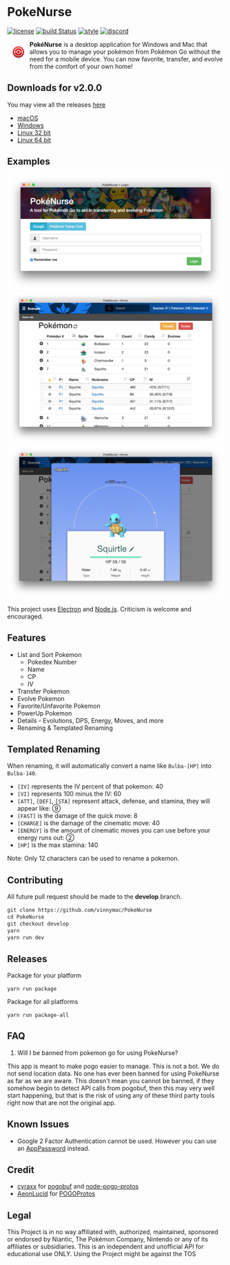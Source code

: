 # PokeNurse
[![license](https://img.shields.io/github/license/mashape/apistatus.svg?maxAge=2592000)]()
[![build Status](https://travis-ci.org/vinnymac/PokeNurse.svg?branch=develop)](https://travis-ci.org/vinnymac/PokeNurse)
[![style](https://img.shields.io/badge/style-eslint-brightgreen.svg)]()
[![discord](https://img.shields.io/badge/discord-PokéNurse-738bd7.svg)](https://discord.gg/sSXCruy)

<img src="app/imgs/pokecenterIcons/RED Mac.png?raw=true" width="32px" align="left" hspace="10" vspace="10">

**PokéNurse** is a desktop application for Windows and Mac that allows you to manage your pokémon from Pokémon Go without the need for a mobile device. You can now favorite, transfer, and evolve from the comfort of your own home!

## Downloads for v2.0.0
You may view all the releases [here](https://github.com/vinnymac/PokeNurse/releases)
* [macOS](https://github.com/vinnymac/PokeNurse/releases/download/v2.0.0/PokeNurse.dmg)
* [Windows](https://github.com/vinnymac/PokeNurse/releases/download/v2.0.0/PokeNurse.exe)
* [Linux 32 bit](https://github.com/vinnymac/PokeNurse/releases/download/v2.0.0/PokeNurse-ia32.deb)
* [Linux 64 bit](https://github.com/vinnymac/PokeNurse/releases/download/v2.0.0/PokeNurse-x64.deb)

## Examples
![Login Window](app/loginExample.png)
![Main Window](app/tableExample.png)
![Detail Window](app/detailExample.png)

This project uses [Electron](http://electron.atom.io/) and [Node.js](https://nodejs.org/en/).  Criticism is welcome and encouraged.

## Features
* List and Sort Pokemon
    * Pokedex Number
    * Name
    * CP
    * IV
* Transfer Pokemon
* Evolve Pokemon
* Favorite/Unfavorite Pokemon
* PowerUp Pokemon
* Details - Evolutions, DPS, Energy, Moves, and more
* Renaming & Templated Renaming

## Templated Renaming
When renaming, it will automatically convert a name like `Bulba-[HP]` into `Bulba-140`.
* `[IV]` represents the IV percent of that pokemon: 40
* `[VI]` represents 100 minus the IV: 60
* `[ATT]`, `[DEF]`, `[STA]` represent attack, defense, and stamina, they will appear like: ⑨
* `[FAST]` is the damage of the quick move: 8
* `[CHARGE]` is the damage of the cinematic move: 40
* `[ENERGY]` is the amount of cinematic moves you can use before your energy runs out: ②
* `[HP]` is the max stamina: 140

Note: Only 12 characters can be used to rename a pokemon.

## Contributing
  All future pull request should be made to the **develop** branch.

    git clone https://github.com/vinnymac/PokeNurse
    cd PokeNurse
    git checkout develop
    yarn
    yarn run dev

## Releases

  Package for your platform

    yarn run package

  Package for all platforms

    yarn run package-all

## FAQ
1. Will I be banned from pokemon go for using PokeNurse?

This app is meant to make pogo easier to manage. This is not a bot. We do not send location data. No one has ever been banned for using PokeNurse as far as we are aware. This doesn't mean you cannot be banned, if they somehow begin to detect API calls from pogobuf, then this may very well start happening, but that is the risk of using any of these third party tools right now that are not the original app.

## Known Issues
* Google 2 Factor Authentication cannot be used. However you can use an [AppPassword](https://security.google.com/settings/security/apppasswords) instead.

## Credit
* [cyraxx](https://github.com/cyraxx) for [pogobuf](https://github.com/cyraxx/pogobuf) and [node-pogo-protos](https://github.com/cyraxx/node-pogo-protos)
* [AeonLucid](https://github.com/AeonLucid) for [POGOProtos](https://github.com/AeonLucid/POGOProtos)

## Legal
This Project is in no way affiliated with, authorized, maintained, sponsored or endorsed by Niantic, The Pokémon Company, Nintendo or any of its affiliates or subsidiaries. This is an independent and unofficial API for educational use ONLY. Using the Project might be against the TOS

